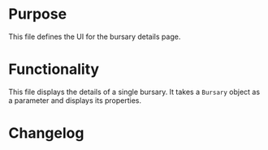 # Purpose

This file defines the UI for the bursary details page.

# Functionality

This file displays the details of a single bursary. It takes a `Bursary` object as a parameter and displays its properties.

# Changelog


